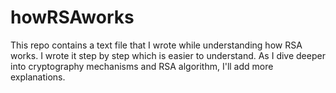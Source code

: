 # howRSAworks
This repo contains a text file that I wrote while understanding how RSA works. I wrote it step by step which is easier to understand.
As I dive deeper into cryptography mechanisms and RSA algorithm, I'll add more explanations.
